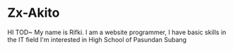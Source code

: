 # Zx-Akito

HI TOD~
My name is Rifki. I am a website programmer, I have basic skills in the IT field
I'm interested in High School of Pasundan Subang
